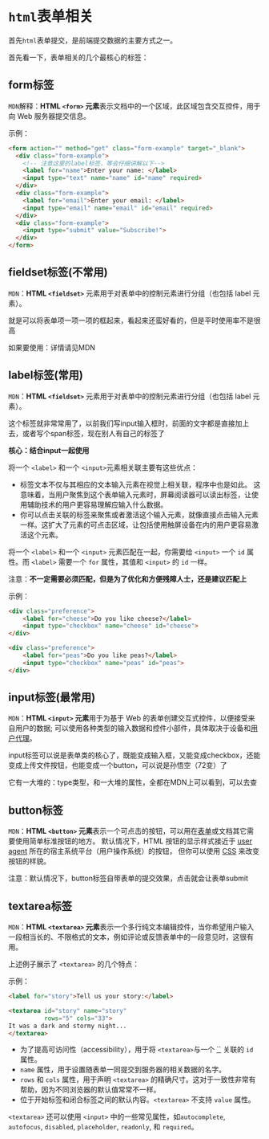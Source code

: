 # `html`表单相关

首先`html`表单提交，是前端提交数据的主要方式之一。

首先看一下，表单相关的几个最核心的标签：

## form标签

`MDN`解释：**HTML `<form>` 元素**表示文档中的一个区域，此区域包含交互控件，用于向 Web 服务器提交信息。

示例：

```html
<form action="" method="get" class="form-example" target="_blank">
  <div class="form-example">
    <!-- 注意这里的label标签，等会仔细讲解以下-->
    <label for="name">Enter your name: </label>
    <input type="text" name="name" id="name" required>
  </div>
  <div class="form-example">
    <label for="email">Enter your email: </label>
    <input type="email" name="email" id="email" required>
  </div>
  <div class="form-example">
    <input type="submit" value="Subscribe!">
  </div>
</form>
```



## fieldset标签(不常用)

`MDN`：**HTML `<fieldset>`** 元素用于对表单中的控制元素进行分组（也包括 label 元素）。

就是可以将表单项一项一项的框起来，看起来还蛮好看的，但是平时使用率不是很高

如果要使用：详情请见MDN



## label标签(常用)

`MDN`：**HTML `<fieldset>`** 元素用于对表单中的控制元素进行分组（也包括 label 元素）。

这个标签就非常常用了，以前我们写input输入框时，前面的文字都是直接加上去，或者写个span标签，现在别人有自己的标签了

**核心：结合input一起使用**

将一个 `<label>` 和一个 `<input>`元素相关联主要有这些优点：

- 标签文本不仅与其相应的文本输入元素在视觉上相关联，程序中也是如此。 这意味着，当用户聚焦到这个表单输入元素时，屏幕阅读器可以读出标签，让使用辅助技术的用户更容易理解应输入什么数据。
- 你可以点击关联的标签来聚焦或者激活这个输入元素，就像直接点击输入元素一样。这扩大了元素的可点击区域，让包括使用触屏设备在内的用户更容易激活这个元素。

将一个 `<label>` 和一个 `<input>` 元素匹配在一起，你需要给 `<input>` 一个 `id` 属性。而 `<label>` 需要一个 `for` 属性，其值和 `<input>` 的 `id` 一样。

注意：**不一定需要必须匹配，但是为了优化和方便残障人士，还是建议匹配上**

示例：

```html
<div class="preference">
    <label for="cheese">Do you like cheese?</label>
    <input type="checkbox" name="cheese" id="cheese">
</div>

<div class="preference">
    <label for="peas">Do you like peas?</label>
    <input type="checkbox" name="peas" id="peas">
</div>

```





## input标签(最常用)

`MDN`：**HTML `<input>` 元素**用于为基于 Web 的表单创建交互式控件，以便接受来自用户的数据; 可以使用各种类型的输入数据和控件小部件，具体取决于设备和[用户代理](https://developer.mozilla.org/zh-CN/docs/Glossary/User_agent)。

input标签可以说是表单类的核心了，既能变成输入框，又能变成checkbox，还能变成上传文件按钮，也能变成一个button，可以说是孙悟空（72变）了

它有一大堆的：type类型，和一大堆的属性，全都在MDN上可以看到，可以去查



## button标签

`MDN`：**HTML `<button>` 元素**表示一个可点击的按钮，可以用在[表单](https://developer.mozilla.org/en-US/docs/Learn/Forms)或文档其它需要使用简单标准按钮的地方。 默认情况下，HTML 按钮的显示样式接近于 [user agent](https://developer.mozilla.org/zh-CN/docs/Glossary/User_agent) 所在的宿主系统平台（用户操作系统）的按钮， 但你可以使用 [CSS](https://developer.mozilla.org/en-US/docs/Web/CSS) 来改变按钮的样貌。



注意：默认情况下，button标签自带表单的提交效果，点击就会让表单submit





## textarea标签

`MDN`：**HTML `<textarea>` 元素**表示一个多行纯文本编辑控件，当你希望用户输入一段相当长的、不限格式的文本，例如评论或反馈表单中的一段意见时，这很有用。

上述例子展示了 `<textarea>` 的几个特点：

示例：

```html
<label for="story">Tell us your story:</label>

<textarea id="story" name="story"
          rows="5" cols="33">
It was a dark and stormy night...
</textarea>
```



- 为了提高可访问性（accessibility），用于将 `<textarea>`与一个 [``](https://developer.mozilla.org/zh-CN/docs/Web/HTML/Element/label) 关联的 `id` 属性。
- `name` 属性，用于设置随表单一同提交到服务器的相关数据的名字。
- `rows` 和 `cols` 属性，用于声明 `<textarea>` 的精确尺寸。这对于一致性非常有帮助，因为不同浏览器的默认值常常不一样。
- 位于开始标签和闭合标签之间的默认内容。`<textarea>` 不支持 `value` 属性。

`<textarea>` 还可以使用 `<input>` 中的一些常见属性，如`autocomplete`, `autofocus`, `disabled`, `placeholder`, `readonly`, 和 `required`。